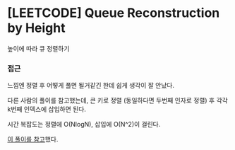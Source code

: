# [LEETCODE] Queue Reconstruction by Height

높이에 따라 큐 정렬하기

### 접근

느낌엔 정렬 후 어떻게 풀면 될거같긴 한데 쉽게 생각이 잘 안났다.

다른 사람의 풀이를 참고했는데, 큰 키로 정렬 (동일하다면 두번째 인자로 정렬) 후 각각 k번째 인덱스에 삽입하면 된다.

시간 복잡도는 정렬에 O(NlogN), 삽입에 O(N^2)이 걸린다.

[이 풀이를 참고](https://leetcode.com/problems/queue-reconstruction-by-height/discuss/167308/Python-solution)했다.
